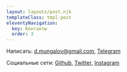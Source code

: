 ```yaml
---
layout: layouts/post.njk
templateClass: tmpl-post
eleventyNavigation:
  key: Контакты
  order: 3
---
```


<p>
  Написать: 
  <a href="mailto:d.mungalov@gmail.com" rel="me">d.mungalov@gmail.com</a>, 
  <a href="https://t.me/iambeardless" rel="me">Telegram</a>
</p>
<p>
  Социальные сети:
    <a target="_blank" href="https://github.com/beardlessman" rel="me">Github</a>,
    <a target="_blank" href="https://twitter.com/beard_less" rel="me">Twitter</a>,
    <a target="_blank" href="https://www.instagram.com/beard__less/" rel="me">Instagram</a>
</p>
